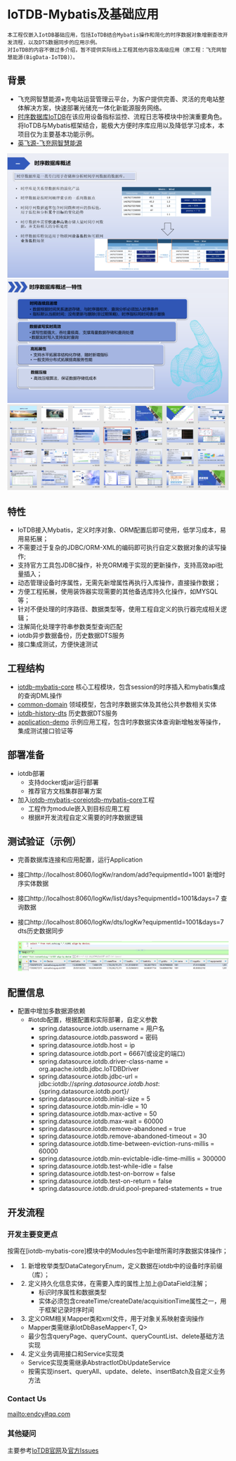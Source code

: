 # IoTDB-Mybatis及基础应用
    本工程仅嵌入IotDB基础应用，包括IoTDB结合Mybatis操作和简化的时序数据对象增删查改开发流程，以及DTS数据同步的应用示例。
    对IoTDB的内容不做过多介绍，暂不提供实际线上工程其他内容及高级应用（原工程：飞充网智慧能源(BigData-IoTDB)）。

## 背景
- 飞充网智慧能源+充电站运营管理云平台，为客户提供完善、灵活的充电站整体解决方案，快速部署光储充一体化新能源服务网络。
- [时序数据库IoTDB](https://iotdb.apache.org/)在该应用设备指标监控、流程日志等模块中扮演重要角色。将IoTDB与Mybatis框架结合，能极大方便时序库应用以及降低学习成本，本项目仅为主要基本功能示例。
- <a href='https://fycev.com/'>英飞源-飞充网智慧能源</a>

<img src="source/img_1.png" alt="概述">
<img src="source/img_2.png" alt="特性">
<img src="source/img.png" alt="飞充网智慧能源-IoTDB应用">

## 特性

- IoTDB接入Mybatis，定义时序对象、ORM配置后即可使用，低学习成本，易用易拓展；
- 不需要过于复杂的JDBC/ORM-XML的编码即可执行自定义数据对象的读写操作;
- 支持官方工具包JDBC操作，补充ORM难于实现的更新操作，支持高效api批量插入；
- 动态管理设备时序属性，无需先新增属性再执行入库操作，直接操作数据；
- 方便工程拓展，使用装饰器实现需要的其他备选库持久化操作，如MYSQL等；
- 针对不便处理的时序路径、数据类型等，使用工程自定义的执行器完成相关逻辑；
- 注解简化处理字符串参数类型查询匹配
- iotdb异步数据备份，历史数据DTS服务
- 接口集成测试，方便快速测试

## 工程结构

- [iotdb-mybatis-core](iotdb-mybatis-core) 核心工程模块，包含session的时序插入和mybatis集成的查询DML操作
- [common-domain](common-domain) 领域模型，包含时序数据实体及其他公共参数相关实体
- [iotdb-history-dts](iotdb-history-dts) 历史数据DTS服务
- [application-demo](application-demo) 示例应用工程，包含时序数据实体查询新增触发等操作，集成测试接口验证等

## 部署准备

- iotdb部署
    - 支持docker或jar运行部署
    - 推荐官方文档集群部署方案
- 加入[iotdb-mybatis-core](iotdb-mybatis-core)[iotdb-mybatis-core](iotdb-mybatis-core)工程
    - 工程作为module嵌入到目标应用工程
    - 根据#开发流程自定义需要的时序数据逻辑

## 测试验证（示例）

- 完善数据库连接和应用配置，运行Application
- 接口http://localhost:8060/logKw/random/add?equipmentId=1001 新增时序实体数据
- 接口http://localhost:8060/logKw/list/days?equipmentId=1001&days=7 查询数据
- 接口http://localhost:8060/logKw/dts/logKw?equipmentId=1001&days=7 dts历史数据同步

  <img src="source/img_3.png" alt="测试验证示例">

## 配置信息

- 配置中增加多数据源依赖
    - #iotdb配置，根据配置和实际部署，自定义参数
        - spring.datasource.iotdb.username = 用户名
        - spring.datasource.iotdb.password = 密码
        - spring.datasource.iotdb.host = ip
        - spring.datasource.iotdb.port = 6667(或设定的端口)
        - spring.datasource.iotdb.driver-class-name = org.apache.iotdb.jdbc.IoTDBDriver
        - spring.datasource.iotdb.jdbc-url = jdbc:iotdb://${spring.datasource.iotdb.host}:${spring.datasource.iotdb.port}/
        - spring.datasource.iotdb.initial-size = 5
        - spring.datasource.iotdb.min-idle = 10
        - spring.datasource.iotdb.max-active = 50
        - spring.datasource.iotdb.max-wait = 60000
        - spring.datasource.iotdb.remove-abandoned = true
        - spring.datasource.iotdb.remove-abandoned-timeout = 30
        - spring.datasource.iotdb.time-between-eviction-runs-millis = 60000
        - spring.datasource.iotdb.min-evictable-idle-time-millis = 300000
        - spring.datasource.iotdb.test-while-idle = false
        - spring.datasource.iotdb.test-on-borrow = false
        - spring.datasource.iotdb.test-on-return = false
        - spring.datasource.iotdb.druid.pool-prepared-statements = true

## 开发流程
### 开发主要变更点
按需在[iotdb-mybatis-core]模块中的Modules包中新增所需时序数据实体操作；

-
    1. 新增枚举类型DataCategoryEnum，定义数据在iotdb中的设备时序前缀（库）；
-
    2. 定义持久化信息实体，在需要入库的属性上加上@DataField注解；
        - 标识时序属性和数据类型
        - 实体必须包含createTime/createDate/acquisitionTime属性之一，用于框架记录时序时间
-
    3. 定义ORM相关Mapper类和xml文件，用于对象关系映射查询操作

    - Mapper类需继承IotDbBaseMapper<T, Q>
    - 最少包含queryPage、queryCount、queryCountList、delete基础方法实现
-
    4. 定义业务调用接口和Service实现类

    - Service实现类需继承AbstractIotDbUpdateService<T>
    - 按需实现insert、queryAll、update、delete、insertBatch及自定义业务方法

### Contact Us  
<mailto:endcy#qq.com>

### 其他疑问
主要参考<a href="https://iotdb.apache.org/">IoTDB官网</a>及<a href = "https://github.com/apache/iotdb/issues">官方Issues</a>  
